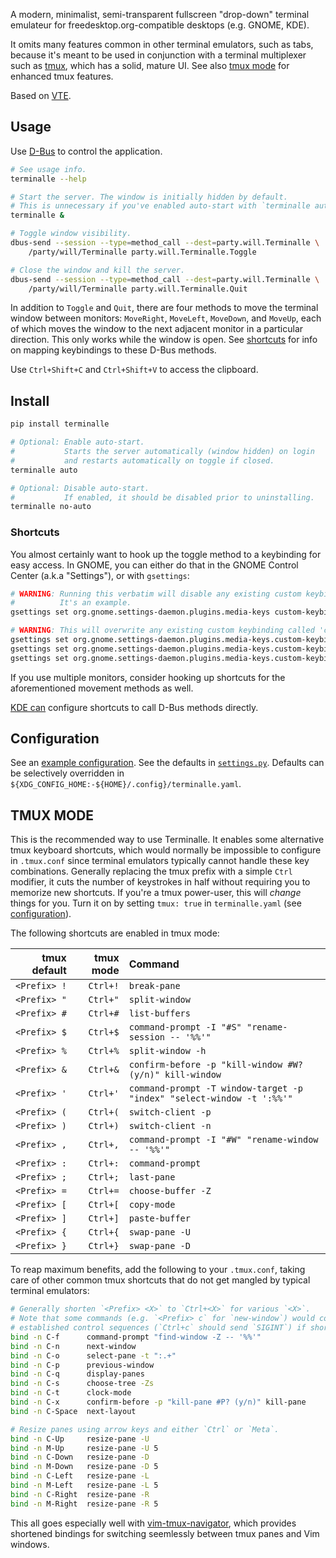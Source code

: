 A modern, minimalist, semi-transparent fullscreen "drop-down" terminal emulateur
for freedesktop.org-compatible desktops (e.g. GNOME, KDE).

It omits many features common in other terminal emulators, such as tabs,
because it's meant to be used in conjunction with a terminal multiplexer such as [tmux][1],
which has a solid, mature UI.
See also [tmux mode][2] for enhanced tmux features.

Based on [VTE][3].

## Usage

Use [D-Bus][4] to control the application.

```bash
# See usage info.
terminalle --help

# Start the server. The window is initially hidden by default.
# This is unnecessary if you've enabled auto-start with `terminalle auto`.
terminalle &

# Toggle window visibility.
dbus-send --session --type=method_call --dest=party.will.Terminalle \
    /party/will/Terminalle party.will.Terminalle.Toggle

# Close the window and kill the server.
dbus-send --session --type=method_call --dest=party.will.Terminalle \
    /party/will/Terminalle party.will.Terminalle.Quit
```

In addition to `Toggle` and `Quit`,
there are four methods to move the terminal window between monitors:
`MoveRight`, `MoveLeft`, `MoveDown`, and `MoveUp`,
each of which moves the window to the next adjacent monitor in a particular direction.
This only works while the window is open.
See [shortcuts][5] for info on mapping keybindings to these D-Bus methods.

Use `Ctrl+Shift+C` and `Ctrl+Shift+V` to access the clipboard.

## Install

```bash
pip install terminalle

# Optional: Enable auto-start.
#           Starts the server automatically (window hidden) on login
#           and restarts automatically on toggle if closed.
terminalle auto

# Optional: Disable auto-start.
#           If enabled, it should be disabled prior to uninstalling.
terminalle no-auto
```

### Shortcuts

You almost certainly want to hook up the toggle method to a keybinding for easy access.
In GNOME, you can either do that in the GNOME Control Center (a.k.a "Settings"),
or with `gsettings`:

```bash
# WARNING: Running this verbatim will disable any existing custom keybindings.
#          It's an example.
gsettings set org.gnome.settings-daemon.plugins.media-keys custom-keybindings "['/org/gnome/settings-daemon/plugins/media-keys/custom-keybindings/custom0/']"

# WARNING: This will overwrite any existing custom keybinding called 'custom0'.
gsettings set org.gnome.settings-daemon.plugins.media-keys.custom-keybinding:/org/gnome/settings-daemon/plugins/media-keys/custom-keybindings/custom0/ name "Toggle Terminalle"
gsettings set org.gnome.settings-daemon.plugins.media-keys.custom-keybinding:/org/gnome/settings-daemon/plugins/media-keys/custom-keybindings/custom0/ command "dbus-send --session --type=method_call --dest=party.will.Terminalle /party/will/Terminalle party.will.Terminalle.Toggle"
gsettings set org.gnome.settings-daemon.plugins.media-keys.custom-keybinding:/org/gnome/settings-daemon/plugins/media-keys/custom-keybindings/custom0/ binding "<Super>Return"
```

If you use multiple monitors,
consider hooking up shortcuts for the aforementioned movement methods as well.

[KDE can][6] configure shortcuts to call D-Bus methods directly.

## Configuration

See an [example configuration][7]. See the defaults in [`settings.py`][8].
Defaults can be selectively overridden in
`${XDG_CONFIG_HOME:-${HOME}/.config}/terminalle.yaml`.

## TMUX MODE

This is the recommended way to use Terminalle.
It enables some alternative tmux keyboard shortcuts,
which would normally be impossible to configure in `.tmux.conf`
since terminal emulators typically cannot handle these key combinations.
Generally replacing the tmux prefix with a simple `Ctrl` modifier,
it cuts the number of keystrokes in half
without requiring you to memorize new shortcuts.
If you're a tmux power-user, this will *change* things for you.
Turn it on by setting `tmux: true` in `terminalle.yaml` (see [configuration][9]).

The following shortcuts are enabled in tmux mode:

| tmux default | tmux mode | Command                                                               |
| -----------: | --------: | :-------------------------------------------------------------------- |
| `<Prefix> !` |  `Ctrl+!` | `break-pane`                                                          |
| `<Prefix> "` |  `Ctrl+"` | `split-window`                                                        |
| `<Prefix> #` |  `Ctrl+#` | `list-buffers`                                                        |
| `<Prefix> $` |  `Ctrl+$` | `command-prompt -I "#S" "rename-session -- '%%'"`                     |
| `<Prefix> %` |  `Ctrl+%` | `split-window -h`                                                     |
| `<Prefix> &` |  `Ctrl+&` | `confirm-before -p "kill-window #W? (y/n)" kill-window`               |
| `<Prefix> '` |  `Ctrl+'` | `command-prompt -T window-target -p "index" "select-window -t ':%%'"` |
| `<Prefix> (` |  `Ctrl+(` | `switch-client -p`                                                    |
| `<Prefix> )` |  `Ctrl+)` | `switch-client -n`                                                    |
| `<Prefix> ,` |  `Ctrl+,` | `command-prompt -I "#W" "rename-window -- '%%'"`                      |
| `<Prefix> :` |  `Ctrl+:` | `command-prompt`                                                      |
| `<Prefix> ;` |  `Ctrl+;` | `last-pane`                                                           |
| `<Prefix> =` |  `Ctrl+=` | `choose-buffer -Z`                                                    |
| `<Prefix> [` |  `Ctrl+[` | `copy-mode`                                                           |
| `<Prefix> ]` |  `Ctrl+]` | `paste-buffer`                                                        |
| `<Prefix> {` |  `Ctrl+{` | `swap-pane -U`                                                        |
| `<Prefix> }` |  `Ctrl+}` | `swap-pane -D`                                                        |

To reap maximum benefits, add the following to your `.tmux.conf`,
taking care of other common tmux shortcuts that do not get mangled by typical terminal emulators:

```bash
# Generally shorten `<Prefix> <X>` to `Ctrl+<X>` for various `<X>`.
# Note that some commands (e.g. `<Prefix> c` for `new-window`) would conflict with
# established control sequences (`Ctrl+c` should send `SIGINT`) if shortened.
bind -n C-f      command-prompt "find-window -Z -- '%%'"
bind -n C-n      next-window
bind -n C-o      select-pane -t ":.+"
bind -n C-p      previous-window
bind -n C-q      display-panes
bind -n C-s      choose-tree -Zs
bind -n C-t      clock-mode
bind -n C-x      confirm-before -p "kill-pane #P? (y/n)" kill-pane
bind -n C-Space  next-layout

# Resize panes using arrow keys and either `Ctrl` or `Meta`.
bind -n C-Up     resize-pane -U
bind -n M-Up     resize-pane -U 5
bind -n C-Down   resize-pane -D
bind -n M-Down   resize-pane -D 5
bind -n C-Left   resize-pane -L
bind -n M-Left   resize-pane -L 5
bind -n C-Right  resize-pane -R
bind -n M-Right  resize-pane -R 5
```

This all goes especially well with [vim-tmux-navigator][10],
which provides shortened bindings for switching seemlessly between tmux panes and Vim windows.

[1]: https://tmux.github.io/
[2]: #tmux-mode
[3]: https://wiki.gnome.org/Apps/Terminal/VTE
[4]: https://www.freedesktop.org/wiki/Software/dbus/
[5]: #shortcuts
[6]: https://docs.kde.org/trunk5/en/khotkeys/kcontrol/khotkeys/khotkeys.pdf
[7]: terminalle.yaml
[8]: terminalle/settings.py
[9]: #configuration
[10]: https://github.com/christoomey/vim-tmux-navigator
